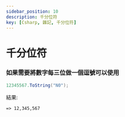 ```yaml
---
sidebar_position: 10
description: 千分位符
key: [Csharp, 雜記, 千分位符]
---
```


# 千分位符
### 如果需要將數字每三位做一個逗號可以使用

```csharp
12345567.ToString("N0");
```

結果:

```text
=> 12,345,567
```
